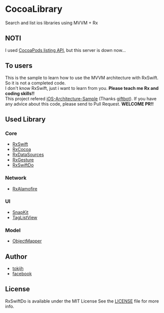 # CocoaLibrary
Search and list ios libraries using MVVM + Rx

## NOTI
I used [CocoaPods listing API](https://cocoapods.org), but this server is down now...

## To users
This is the sample to learn how to use the MVVM architecture with RxSwift. So it is not a completed code. </br>
I don't know RxSwift, just i want to learn from you. **Please teach me Rx and coding skills!!** </br>
This project refered [iOS-Architecture-Sample](https://github.com/giftbott/iOS-Architecture-Sample) (Thanks [giftbot](https://github.com/giftbott)).
If you have any advice about this code, please send to Pull Request. **WELCOME PR!!**

## Used Library
### Core
* [RxSwift](https://github.com/ReactiveX/RxSwift)
* [RxCocoa](https://github.com/ReactiveX/RxSwift)
* [RxDataSources](https://github.com/RxSwiftCommunity/RxDataSources)
* [RxGesture](https://github.com/RxSwiftCommunity/RxGesture)
* [RxSwiftDo](https://github.com/tokijh/RxSwiftDo)
### Network
* [RxAlamofire](https://github.com/RxSwiftCommunity/RxAlamofire)
### UI
* [SnapKit](https://github.com/SnapKit/SnapKit)
* [TagListView](https://github.com/ElaWorkshop/TagListView)
### Model
* [ObjectMapper](https://github.com/Hearst-DD/ObjectMapper)

## Author
* [tokijh](https://github.com/tokijh)
* [facebook](https://www.facebook.com/tokijh)

## License
RxSwiftDo is available under the MIT License See the [LICENSE](LICENSE) file for more info.
